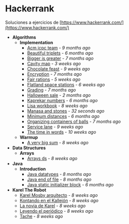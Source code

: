 # Hackerrank
Soluciones a ejercicios de [https://www.hackerrank.com/](https://www.hackerrank.com/)

- **Algorithms**
  - **Implementation**
    - [Acm icpc team](https://gitlab.com/mvochoa/hackerrank/tree/master/Algorithms/Implementation/acm-icpc-team) - *9 months ago*
    - [Beautiful triplets](https://gitlab.com/mvochoa/hackerrank/tree/master/Algorithms/Implementation/beautiful-triplets) - *6 months ago*
    - [Bigger is greater](https://gitlab.com/mvochoa/hackerrank/tree/master/Algorithms/Implementation/bigger-is-greater) - *7 months ago*
    - [Cavity map](https://gitlab.com/mvochoa/hackerrank/tree/master/Algorithms/Implementation/cavity-map) - *3 weeks ago*
    - [Chocolate feast](https://gitlab.com/mvochoa/hackerrank/tree/master/Algorithms/Implementation/chocolate-feast) - *9 weeks ago*
    - [Encryption](https://gitlab.com/mvochoa/hackerrank/tree/master/Algorithms/Implementation/encryption) - *7 months ago*
    - [Fair rations](https://gitlab.com/mvochoa/hackerrank/tree/master/Algorithms/Implementation/fair-rations) - *5 weeks ago*
    - [Flatland space stations](https://gitlab.com/mvochoa/hackerrank/tree/master/Algorithms/Implementation/flatland-space-stations) - *6 weeks ago*
    - [Grading](https://gitlab.com/mvochoa/hackerrank/tree/master/Algorithms/Implementation/grading) - *7 months ago*
    - [Halloween sale](https://gitlab.com/mvochoa/hackerrank/tree/master/Algorithms/Implementation/halloween-sale) - *2 months ago*
    - [Kaprekar numbers](https://gitlab.com/mvochoa/hackerrank/tree/master/Algorithms/Implementation/kaprekar-numbers) - *6 months ago*
    - [Lisa workbook](https://gitlab.com/mvochoa/hackerrank/tree/master/Algorithms/Implementation/lisa-workbook) - *8 weeks ago*
    - [Manasa and stones](https://gitlab.com/mvochoa/hackerrank/tree/master/Algorithms/Implementation/manasa-and-stones) - *32 seconds ago*
    - [Minimum distances](https://gitlab.com/mvochoa/hackerrank/tree/master/Algorithms/Implementation/minimum-distances) - *6 months ago*
    - [Organizing containers of balls](https://gitlab.com/mvochoa/hackerrank/tree/master/Algorithms/Implementation/organizing-containers-of-balls) - *7 months ago*
    - [Service lane](https://gitlab.com/mvochoa/hackerrank/tree/master/Algorithms/Implementation/service-lane) - *9 weeks ago*
    - [The time in words](https://gitlab.com/mvochoa/hackerrank/tree/master/Algorithms/Implementation/the-time-in-words) - *10 weeks ago*
  - **Warmup**
    - [A very big sum](https://gitlab.com/mvochoa/hackerrank/tree/master/Algorithms/Warmup/a-very-big-sum) - *8 weeks ago*
- **Data Structures**
  - **Arrays**
    - [Arrays ds](https://gitlab.com/mvochoa/hackerrank/tree/master/Data-Structures/Arrays/arrays-ds) - *8 weeks ago*
- **Java**
  - **Introduction**
    - [Java datatypes](https://gitlab.com/mvochoa/hackerrank/tree/master/Java/Introduction/java-datatypes) - *8 months ago*
    - [Java end of file](https://gitlab.com/mvochoa/hackerrank/tree/master/Java/Introduction/java-end-of-file) - *8 months ago*
    - [Java static initializer block](https://gitlab.com/mvochoa/hackerrank/tree/master/Java/Introduction/java-static-initializer-block) - *6 months ago*
- **Karel The Robot**
  - [Karel Mosby arquitecto](https://gitlab.com/mvochoa/hackerrank/tree/master/Karel-The-Robot/Karel-Mosby-arquitecto) - *8 weeks ago*
  - [Kontando en el Kallejón](https://gitlab.com/mvochoa/hackerrank/tree/master/Karel-The-Robot/Kontando-en-el-Kallejón) - *8 weeks ago*
  - [La novia de Karel](https://gitlab.com/mvochoa/hackerrank/tree/master/Karel-The-Robot/La-novia-de-Karel) - *8 weeks ago*
  - [Leyendo el periódico](https://gitlab.com/mvochoa/hackerrank/tree/master/Karel-The-Robot/Leyendo-el-periódico) - *8 weeks ago*
  - [Tache](https://gitlab.com/mvochoa/hackerrank/tree/master/Karel-The-Robot/Tache) - *8 weeks ago*

